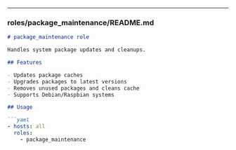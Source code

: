 
---

### roles/package_maintenance/README.md

```markdown
# package_maintenance role

Handles system package updates and cleanups.

## Features

- Updates package caches
- Upgrades packages to latest versions
- Removes unused packages and cleans cache
- Supports Debian/Raspbian systems

## Usage

```yaml
- hosts: all
  roles:
    - package_maintenance
